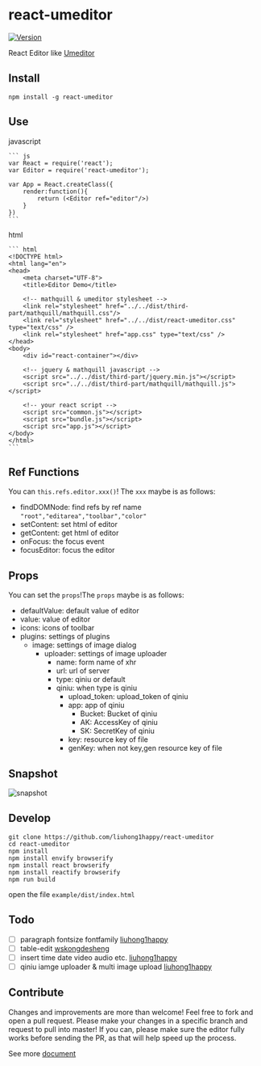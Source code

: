 # react-umeditor

[![Version](https://img.shields.io/npm/v/react-umeditor.svg)](https://www.npmjs.com/package/react-umeditor)

React Editor like [Umeditor](https://github.com/fex-team/umeditor)

## Install 

	npm install -g react-umeditor

## Use

javascript

	``` js
	var React = require('react');
	var Editor = require('react-umeditor');

	var App = React.createClass({
		render:function(){
			return (<Editor ref="editor"/>)
		}
	})
	```
	
html

	``` html
	<!DOCTYPE html>
	<html lang="en">
	<head>
		<meta charset="UTF-8">
		<title>Editor Demo</title>
		
		<!-- mathquill & umeditor stylesheet -->
		<link rel="stylesheet" href="../../dist/third-part/mathquill/mathquill.css"/>
		<link rel="stylesheet" href="../../dist/react-umeditor.css" type="text/css" />
		<link rel="stylesheet" href="app.css" type="text/css" />
	</head>
	<body>
		<div id="react-container"></div>
		
		<!-- jquery & mathquill javascript -->
		<script src="../../dist/third-part/jquery.min.js"></script>
		<script src="../../dist/third-part/mathquill/mathquill.js"></script>
		
		<!-- your react script -->
		<script src="common.js"></script>
		<script src="bundle.js"></script>
		<script src="app.js"></script>
	</body>
	</html>
	```
	
## Ref Functions

You can `this.refs.editor.xxx()`! The `xxx` maybe is as follows:

* findDOMNode: find  refs by ref name  `"root","editarea","toolbar","color" `
* setContent: set html of editor
* getContent: get html of editor
* onFocus: the focus event
* focusEditor: focus the editor

## Props

You can set the `props`!The `props` maybe is as follows:

* defaultValue: default value of editor
* value: value of editor
* icons: icons of toolbar
* plugins: settings of plugins
	* image: settings of image dialog 
		* uploader: settings of image uploader
			* name:  form name of xhr
			* url:  url of server
            * type: qiniu or default
            * qiniu: when type is qiniu
                * upload_token: upload_token of qiniu
                * app: app of qiniu
                    * Bucket: Bucket of qiniu
                    * AK: AccessKey of qiniu
                    * SK: SecretKey of qiniu
                * key: resource key of file
                * genKey: when not key,gen resource key of file

## Snapshot

![snapshot](https://raw.githubusercontent.com/liuhong1happy/react-umeditor/cfedda64f6e19830936d323c2e4d836bb14576b2/snapshot/editor.png)

## Develop

	git clone https://github.com/liuhong1happy/react-umeditor
	cd react-umeditor
	npm install
    npm install envify browserify
    npm install react browserify
    npm install reactify browserify
	npm run build

open the file `example/dist/index.html`

## Todo

- [ ] paragraph fontsize fontfamily [liuhong1happy](https://github.com/liuhong1happy)
- [ ] table-edit [wskongdesheng](https://github.com/wskongdesheng)
- [ ] insert time date video audio etc. [liuhong1happy](https://github.com/liuhong1happy)
- [ ] qiniu iamge uploader & multi image upload [liuhong1happy](https://github.com/liuhong1happy)

## Contribute

Changes and improvements are more than welcome! Feel free to fork and open a pull request. Please make your changes in a specific branch and request to pull into master! If you can, please make sure the editor fully works before sending the PR, as that will help speed up the process.

See more [document](https://github.com/liuhong1happy/react-umeditor/blob/master/docs/contribute.md)
